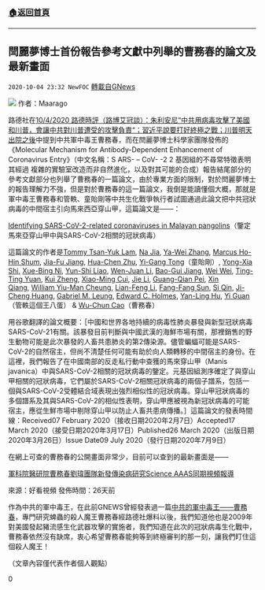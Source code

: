 ###  [:house:返回首頁](https://github.com/ourhimalayas/txt)
---

## 閆麗夢博士首份報告參考文獻中列舉的曹務春的論文及最新畫面
`2020-10-04 23:32 NewFOC` [轉載自GNews](https://gnews.org/zh-hant/403024/)

![]()![](https://s3.amazonaws.com/gnews-media-offload/wp-content/uploads/2020/10/04232806/u5376813443542740112fm26gp0_%E5%89%AF%E6%9C%AC.jpg)
作者：Maarago

路德社在[10/4/2020 路德時評（路博艾冠談）：朱利安尼“中共用病毒攻擊了美國和川普，會讓中共對川普遭受的攻擊負責“；習近平說要打好終極之戰；川普明天出院之後](https://www.youtube.com/watch?v=cCWX-3S_JFY)中提到中共軍中毒王曹務春，而在閆麗夢博士科學家團隊發佈的《Molecular Mechanism for Antibody-Dependent Enhancement of Coronavirus Entry》（中文名稱：S ARS- – CoV- -2 2 基因組的不尋常特徵表明 其經過 複雜的實驗室改造而非自然進化，以及對其可能的合成）報告結尾部分的參考文獻部分也列舉了曹務春的一篇論文，由於專業方面的限制，對於閆麗夢博士的報告理解力不強，但是對於曹務春的這一篇論文，我倒是能讀懂個大概，那就是軍中毒王曹務春和管軼、童貽剛等中共生化戰爭執行者試圖通過此論文把中共冠狀病毒的中間宿主引向馬來西亞穿山甲，這篇論文是——：

[Identifying SARS-CoV-2-related coronaviruses in Malayan pangolins](https://www.nature.com/articles/s41586-020-2169-0)（鑒定馬來亞穿山甲中與SARS-CoV-2相關的冠狀病毒）

這篇論文的作者是[Tommy Tsan-Yuk Lam](;), [Na Jia](;), [Ya-Wei Zhang](;), [Marcus Ho-Hin Shum](;), [Jia-Fu Jiang](;), [Hua-Chen Zhu](;), [Yi-Gang Tong](;)（童貽剛）, [Yong-Xia Shi](;), [Xue-Bing Ni](;), [Yun-Shi Liao](;), [Wen-Juan Li](;), [Bao-Gui Jiang](;), [Wei Wei](;), [Ting-Ting Yuan](;), [Kui Zheng](;), [Xiao-Ming Cui](;), [Jie Li](;), [Guang-Qian Pei](;), [Xin Qiang](;), [William Yiu-Man Cheung](;), [Lian-Feng Li](;), [Fang-Fang Sun](;), [Si Qin](;), [Ji-Cheng Huang](;), [Gabriel M. Leung](;), [Edward C. Holmes](;), [Yan-Ling Hu](;), [Yi Guan](;)（管軼這個王八蛋） & [Wu-Chun Cao](;)（曹務春）

用谷歌翻譯的論文概要：［中國和世界各地持續的病毒性肺炎暴發與新型冠狀病毒SARS-CoV-21有關。該暴發目前判斷與中國武漢的海鮮市場有關，那裡銷售的野生動物可能是此次暴發的人畜共患肺炎的第2傳染源。儘管蝙蝠可能是SARS-CoV-2的自然宿主，但尚不清楚任何可能有助於向人類轉移的中間宿主的身份。在這裡，我們報告了在中國南部的反走私行動中查獲的馬來穿山甲（Manis javanica）中與SARS-CoV-2相關的冠狀病毒的鑒定。元基因組測序確定了與穿山甲相關的冠狀病毒，它們屬於SARS-CoV-2相關冠狀病毒的兩個子譜系，包括一個與SARS-CoV-2受體結合域表現出強烈相似性的冠狀病毒。穿山甲冠狀病毒的多個譜系及其與SARS-CoV-2的相似性表明，穿山甲應被視為新冠狀病毒的可能宿主，應從生鮮市場中剔除穿山甲以防止人畜共患病傳播。］這篇論文的發表時間線：Received07 February 2020（接收日期2020年2月7日）Accepted17 March 2020（接受日期2020年3月17日）Published26 March 2020（出版日期2020年3月26日）Issue Date09 July 2020（發行日期2020年7月9日）

在網上可查的曹務春的公開畫面非常少，目前可以查到的最新畫面是——

[軍科院醫研院曹務春劉瑋團隊新發傳染病研究Science AAAS同期視頻報導](https://baijiahao.baidu.com/s?id=1677268608780359469&amp;wfr=content)

來源：好看視頻 發佈時間：26天前

作為中共的軍中毒王，在此前GNEWS曾經發表過一篇[中共的軍中毒王——曹務春](https://gnews.org/zh-hans/204257/)，專門研究蜱蟲的殺人魔王曹務春經路德社爆料以後，我們知道他也是2009年對美國發起豬流感生化武器攻擊的實施者，我們知道在此次的冠狀病毒生化戰中，曹務春依然沒有缺席，衷心希望曹務春能夠等到終極審判的那一刻，讓我們盯住這個殺人魔王！

（文章內容僅代表作者個人觀點）

0
